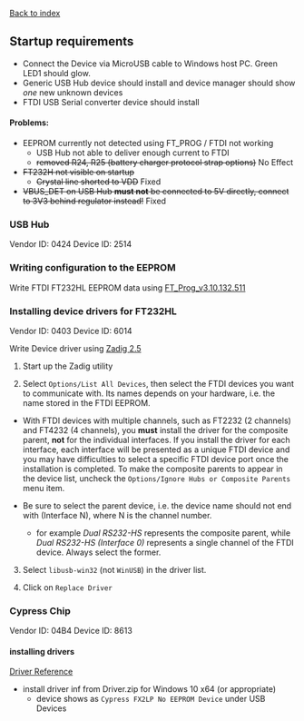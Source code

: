 [Back to index](./index.md)

## Startup requirements

- Connect the Device via MicroUSB cable to Windows host PC. Green LED1 should glow.
- Generic USB Hub device should install and device manager should show *one* new unknown devices 
- FTDI USB Serial converter device should install

#### Problems:

- EEPROM currently not detected using FT_PROG / FTDI not working
  - USB Hub not able to deliver enough current to FTDI
  - ~~removed R24, R25 (battery charger protocol strap options)~~ No Effect
- ~~FT232H not visible on startup~~
  - ~~Crystal line shorted to VDD~~ Fixed
- ~~VBUS_DET on USB Hub **must not** be connected to 5V directly, connect to 3V3 behind regulator instead!~~ Fixed

### USB Hub

Vendor ID: 0424
Device ID: 2514

### Writing configuration to the EEPROM

Write FTDI FT232HL EEPROM data using [FT_Prog_v3.10.132.511](https://www.ftdichip.com/Support/Utilities.htm#FT_PROG)


### Installing device drivers for FT232HL

Vendor ID: 0403
Device ID: 6014

Write Device driver using [Zadig 2.5](https://zadig.akeo.ie/)

1. Start up the Zadig utility

2. Select `Options/List All Devices`, then select the FTDI devices you want to communicate with. Its names depends on your hardware, i.e. the name stored in the FTDI EEPROM.

  - With FTDI devices with multiple channels, such as FT2232 (2 channels) and FT4232 (4 channels), you **must** install the driver for the composite parent, **not** for the individual interfaces. If you install the driver for each interface, each interface will be presented as a unique FTDI device and you may have difficulties to select a specific FTDI device port once the installation is completed. To make the composite parents to appear in the device list, uncheck the `Options/Ignore Hubs or Composite Parents` menu item.

  - Be sure to select the parent device, i.e. the device name should not end with (Interface N), where N is the channel number.

    - for example *Dual RS232-HS* represents the composite parent, while *Dual RS232-HS (Interface 0)* represents a single channel of the FTDI device. Always select the former.

3. Select `libusb-win32` (not `WinUSB`) in the driver list.

4. Click on `Replace Driver`

### Cypress Chip

Vendor ID: 04B4
Device ID: 8613

#### installing drivers

[Driver Reference](https://community.cypress.com/docs/DOC-12366)

- install driver inf from Driver.zip for Windows 10 x64 (or appropriate)
  - device shows as `Cypress FX2LP No EEPROM Device` under USB Devices
